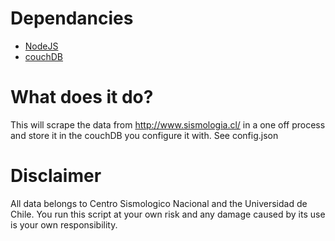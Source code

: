 # Dependancies

- [NodeJS](https://nodejs.org/)
- [couchDB](http://couchdb.apache.org/)


# What does it do?
This will scrape the data from http://www.sismologia.cl/ in a one off process and store it in the couchDB you configure it with.  See config.json

# Disclaimer
All data belongs to Centro Sismologico Nacional and the Universidad de Chile.
You run this script at your own risk and any damage caused by its use is your own responsibility.